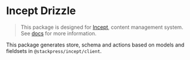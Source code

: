 # Incept Drizzle

> This package is designed for [Incept](https://github.com/stackpress/incept),
content management system. See [docs](https://github.com/stackpress/incept)
for more information.

This package generates store, schema and actions based on models and 
fieldsets in `@stackpress/incept/client`.